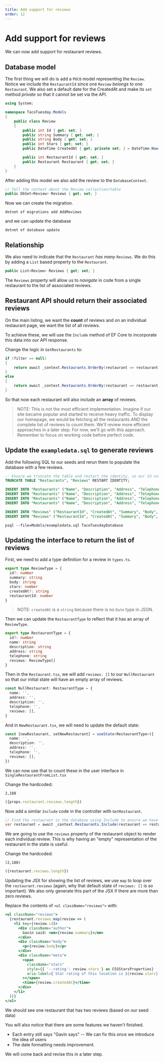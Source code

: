 ```yaml
---
title: Add support for reviews
order: 12
---
```


# Add support for reviews

We can now add support for restaurant reviews.

## Database model

The first thing we will do is add a `POCO` model representing the `Review`.
Notice we include the `RestaurantId` since one `Review` _belongs to_ one
`Restaurant`. We also set a default date for the CreatedAt and make its `set`
method _private_ so that it cannot be set via the API.

```csharp
using System;

namespace TacoTuesday.Models
{
    public class Review
    {
        public int Id { get; set; }
        public string Summary { get; set; }
        public string Body { get; set; }
        public int Stars { get; set; }
        public DateTime CreatedAt { get; private set; } = DateTime.Now;

        public int RestaurantId { get; set; }
        public Restaurant Restaurant { get; set; }
    }
}
```

After adding this model we also add the review to the `DatabaseContext`.

```csharp
// Tell the context about the Review collection/table
public DbSet<Review> Reviews { get; set; }
```

Now we can create the migration.

```shell
dotnet ef migrations add AddReviews
```

and we can update the database

```shell
dotnet ef database update
```

## Relationship

We also need to indicate that the `Restaurant` _has many_ `Reviews`. We do this
by adding a `List` based property to the `Restaurant`.

```csharp
public List<Review> Reviews { get; set; }
```

The `Reviews` property will allow us to _navigate_ in code from a single
restaurant to the list of associated reviews.

## Restaurant API should return their associated reviews

On the main listing, we want the **count** of reviews and on an individual
restaurant page, we want the list of all reviews.

To achieve these, we will use the `Include` method of EF Core to incorporate
this data into our API response.

Change the logic in `GetRestaurants` to:

```csharp
if (filter == null)
{
    return await _context.Restaurants.OrderBy(restaurant => restaurant.Id).Include(restaurant => restaurant.Reviews).ToListAsync();
}
else
{
    return await _context.Restaurants.OrderBy(restaurant => restaurant.Id).Where(restaurant => restaurant.Name.Contains(filter)).Include(restaurant => restaurant.Reviews).ToListAsync();
}
```

So that now each restaurant will also include an **array** of reviews.

> NOTE: This is not the most efficient implementation. Imagine if our site
> became popular and started to receive heavy traffic. To display our homepage,
> we would be fetching all the restaurants _AND_ the complete list of reviews to
> count them. We'll review more efficient approaches in a later step. For now,
> we'll go with this approach. Remember to focus on working code before perfect
> code.

## Update the `exampledata.sql` to generate reviews

Add the following SQL to our seeds and rerun them to populate the database with
a few reviews.

```sql
-- Ensure we truncate the table and restart the identity, so our Id column starts at 1 each time
TRUNCATE TABLE "Restaurants", "Reviews" RESTART IDENTITY;

INSERT INTO "Restaurants" ("Name", "Description", "Address", "Telephone") VALUES ('Thoughtbeat', 'Inverse zero administration benchmark', '07 Meadow Vale Drive', '314-651-9791');
INSERT INTO "Restaurants" ("Name", "Description", "Address", "Telephone") VALUES ('Dabtype', 'Organized stable firmware', '7 Miller Park', '523-760-6681');
INSERT INTO "Restaurants" ("Name", "Description", "Address", "Telephone") VALUES ('Topdrive', 'Object-based interactive application', '65 Eliot Lane', '650-993-7074');
INSERT INTO "Restaurants" ("Name", "Description", "Address", "Telephone") VALUES ('Avaveo', 'Persistent zero defect process improvement', '2 Clarendon Junction', '715-663-5265');

INSERT INTO "Reviews" ("RestaurantId", "CreatedAt", "Summary", "Body", "Stars") VALUES (1, '2020-01-01 14:23:55', 'Yummy Food', 'Lorem ipsum dolor sit amet consectetur adipisicing elit. Minima modi impedit quisquam sit, saepe enim placeat a vero voluptas asperiores atque laudantium in, nobis sunt blanditiis dignissimos. Deleniti, esse optio!', 3);
INSERT INTO "Reviews" ("RestaurantId", "CreatedAt", "Summary", "Body", "Stars") VALUES (1, '2020-01-01 18:23:55', 'Mmmmm, good', 'Lorem ipsum dolor sit amet consectetur adipisicing elit. Minima modi impedit quisquam sit, saepe enim placeat a vero voluptas asperiores atque laudantium in, nobis sunt blanditiis dignissimos. Deleniti, esse optio!', 4);
```

```shell
psql --file=Models/exampledata.sql TacoTuesdayDatabase
```

## Updating the interface to return the list of reviews

First, we need to add a type definition for a review in `types.ts`.

```typescript
export type ReviewType = {
  id?: number
  summary: string
  body: string
  stars: number
  createdAt?: string
  restaurantId: number
}
```

> NOTE: `createdAt` is a `string` because there is no `Date` type in JSON.

Then we can update the `RestaurantType` to reflect that it has an array of
`ReviewType`.

```typescript
export type RestaurantType = {
  id?: number
  name: string
  description: string
  address: string
  telephone: string
  reviews: ReviewType[]
}
```

Then in the `Restaurant.tsx`, we will add `reviews: []` to our `NullRestaurant`
so that our initial state will have an empty array of reviews.

```typescript
const NullRestaurant: RestaurantType = {
  name: '',
  address: '',
  description: '',
  telephone: '',
  reviews: [],
}
```

And in `NewRestaurant.tsx`, we will need to update the default state:

```typescript
const [newRestaurant, setNewRestaurant] = useState<RestaurantType>({
  name: '',
  description: '',
  address: '',
  telephone: '',
  reviews: [],
})
```

We can now use that to count these in the user interface in
`SingleRestaurantFromList.tsx`

Change the hardcoded:

```
2,188
```

```jsx
({props.restaurant.reviews.length})
```

Now add a similar `Include` code in the controller with `GetRestaurant`.

```csharp
// Find the restaurant in the database using Include to ensure we have the associated reviews
var restaurant = await _context.Restaurants.Include(restaurant => restaurant.Reviews).Where(restaurant => restaurant.Id == id).FirstOrDefaultAsync();
```

We are going to use the `reviews` property of the restaurant object to render
each individual review. This is why having an "empty" representation of the
restaurant in the state is useful.

Change the hardcoded:

```
(2,188)
```

```jsx
({restaurant.reviews.length})
```

Updating the JSX for showing the list of reviews, we use `map` to loop over the
`restaurant.reviews` (again, why that default state of `reviews: []` is so
important). We also only generate this part of the JSX if there are more than
zero reviews.

Replace the contents of `<ul className="reviews">` with:

```jsx
<ul className="reviews">
  {restaurant.reviews.map(review => (
    <li key={review.id}>
      <div className="author">
        Gavin said: <em>{review.summary}</em>
      </div>
      <div className="body">
        <p>{review.body}</p>
      </div>
      <div className="meta">
        <span
          className="stars"
          style={{ '--rating': review.stars } as CSSStarsProperties}
          aria-label={`Star rating of this location is ${review.stars} out of 5.`}
        ></span>
        <time>{review.createdAt}</time>
      </div>
    </li>
  ))}
</ul>
```

We should see one restaurant that has two reviews (based on our seed data)

You will also notice that there are some features we haven't finished.

- Each entry still says "Gavin says" -- We can fix this once we introduce the
  idea of users
- The date formatting needs improvement.

We will come back and revise this in a later step.

<!-- Add support for reviews -->
<GithubCommitViewer repo="suncoast-devs/TacoTuesday" commit="dc10de7a92063fa67bbc1de382406ecf2c6fba7a" />
